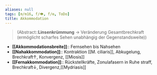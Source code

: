```yaml
---
aliases: null
tags: [m/m16, f/👁️, f/⚙️, ToDo]
title: Akkommodation
---
```

> (Abstract::**Linsenkrümmung** → Veränderung Gesamtbrechkraft (ermöglicht scharfes Sehen unabhängig der Gegenstandsweite))
- **[[Akkommodationsbreite]]**:: Fernsehen bis Nahsehen
- **[[Nahakkommodation]]**:: Kontraktion [[M. ciliaris]], Abkugelung, Brechkraft↑, Konvergenz, [[Miosis]]
- **[[Fernakkommodation]]**:: Rückstellkräfte, Zonulafasern in Ruhe straff, Brechkraft↓, Divergenz,[[Mydriasis]]
